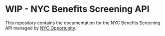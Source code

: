 # WIP - NYC Benefits Screening API

This repository contains the documentation for the NYC Benefits Screening API managed by [NYC Opportunity](nyc.gov/opportuntiy).